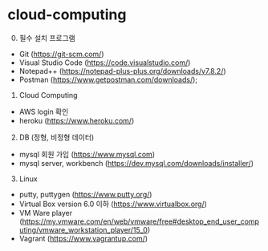 # cloud-computing

0. 필수 설치 프로그램
- Git (https://git-scm.com/)
- Visual Studio Code (https://code.visualstudio.com/)
- Notepad++ (https://notepad-plus-plus.org/downloads/v7.8.2/)
- Postman (https://www.getpostman.com/downloads/);

1. Cloud Computing
- AWS login 확인
- heroku (https://www.heroku.com/)

2. DB (정형, 비정형 데이터)
- mysql 회원 가입 (https://www.mysql.com)
- mysql server, workbench (https://dev.mysql.com/downloads/installer/)

3. Linux 
- putty, puttygen (https://www.putty.org/)
- Virtual Box version 6.0 이하 (https://www.virtualbox.org/) 
- VM Ware player (https://my.vmware.com/en/web/vmware/free#desktop_end_user_computing/vmware_workstation_player/15_0)
- Vagrant (https://www.vagrantup.com/)
